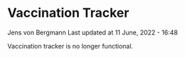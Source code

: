 Vaccination Tracker
================
Jens von Bergmann
Last updated at 11 June, 2022 - 16:48

Vaccination tracker is no longer functional.
